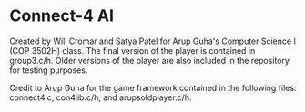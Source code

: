 # Connect-4 AI

Created by Will Cromar and Satya Patel for Arup Guha's Computer Science I (COP 3502H) class. The final version of the player is contained in group3.c/h. Older versions of the player are also included in the repository for testing purposes.

Credit to Arup Guha for the game framework contained in the following files: connect4.c, con4lib.c/h, and arupsoldplayer.c/h.
